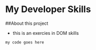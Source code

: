 # My Developer Skills


##About this project
- this is an exercies in DOM skills

```
my code goes here
```

![]()

[]()
